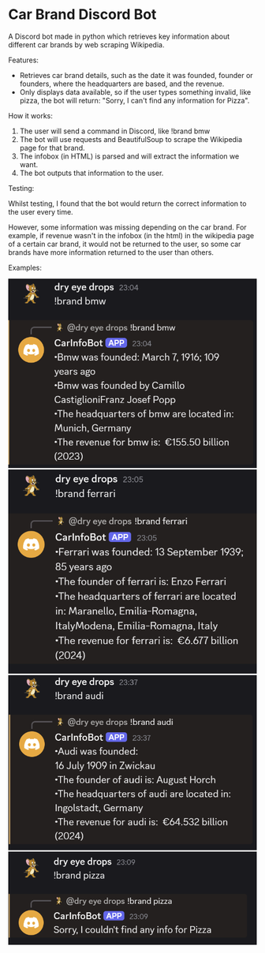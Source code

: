 # Car Brand Discord Bot

A Discord bot made in python which retrieves key information about different car brands by web scraping Wikipedia.

Features:

- Retrieves car brand details, such as the date it was founded, founder or founders, where the headquarters are based, and the revenue.
- Only displays data available, so if the user types something invalid, like pizza, the bot will return: "Sorry, I can't find any information for Pizza".

How it works:

1. The user will send a command in Discord, like !brand bmw
2. The bot will use requests and BeautifulSoup to scrape the Wikipedia page for that brand.
3. The infobox (in HTML) is parsed and will extract the information we want.
4. The bot outputs that information to the user.

Testing:

Whilst testing, I found that the bot would return the correct information to the user every time.

 However, some information was missing depending on the car brand. For example, if revenue wasn't in the infobox (in the html) in the wikipedia page of a certain car brand, it would not be returned to the user, so some car brands have more information returned to the user than others.

 Examples:

 ![BMW example](images/bot_bmw.png)
 ![Ferrari example](images/bot_ferrari.png)
 ![Audi example](images/bot_audi.png)
 ![Pizza example](images/bot_pizza.png)

 